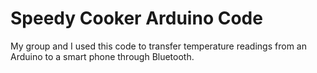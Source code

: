 # Speedy Cooker Arduino Code
My group and I used this code to transfer temperature readings from an Arduino to a smart phone through Bluetooth.
